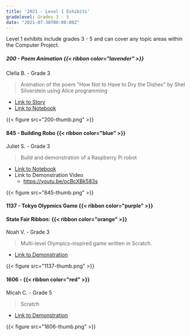 ```yaml
---
title: '2021 - Level 1 Exhibits'
gradelevel: Grades 3 - 5
date: "2021-07-30T00:00:00Z"
---
```


Level 1 exhibits include grades 3 - 5 and can cover any topic areas within the Computer Project.

##### 200 - Poem Animation {{< ribbon color="lavender" >}}


Clella B. - Grade 3

> Animation of the poem "How Not to Have to Dry the Dishes" by Shel Silverstein using Alice programming

* [Link to Story](https://drive.google.com/file/d/1g2Gwgdue6lZmkQ4YDsfPZnAoGKccm95V/view)
* [Link to Notebook](200-notebook.pdf)

{{< figure src="200-thumb.png" >}}

#### 845 - Building Robo {{< ribbon color="blue" >}}

Juliet S. - Grade 3

> Build and demonstration of a Raspberry Pi robot

* [Link to Notebook](845-notebook.pdf)
* Link to Demonstration Video
  * https://youtu.be/ocBcXBk583s

{{< figure src="845-thumb.png" >}}

#### 1137 - Tokyo Olypmics Game {{< ribbon color="purple" >}}

#### State Fair Ribbon: {{< ribbon color="orange" >}}

Noah V. - Grade 3

> Multi-level Olympics-inspired game written in Scratch.

* [Link to Demonstration](https://scratch.mit.edu/projects/546499170/)

{{< figure src="1137-thumb.png" >}}

#### 1606 -  {{< ribbon color="red" >}}

Micah C. - Grade 5

> Scratch

* [Link to Demonstration](https://scratch.mit.edu/projects/545162837/)

{{< figure src="1606-thumb.png" >}}
